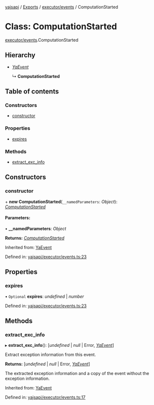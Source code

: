 [yajsapi](../README.md) / [Exports](../modules.md) / [executor/events](../modules/executor_events.md) / ComputationStarted

# Class: ComputationStarted

[executor/events](../modules/executor_events.md).ComputationStarted

## Hierarchy

* [*YaEvent*](executor_events.yaevent.md)

  ↳ **ComputationStarted**

## Table of contents

### Constructors

- [constructor](executor_events.computationstarted.md#constructor)

### Properties

- [expires](executor_events.computationstarted.md#expires)

### Methods

- [extract\_exc\_info](executor_events.computationstarted.md#extract_exc_info)

## Constructors

### constructor

\+ **new ComputationStarted**(`__namedParameters`: *Object*): [*ComputationStarted*](executor_events.computationstarted.md)

#### Parameters:

• **__namedParameters**: *Object*

**Returns:** [*ComputationStarted*](executor_events.computationstarted.md)

Inherited from: [YaEvent](executor_events.yaevent.md)

Defined in: [yajsapi/executor/events.ts:23](https://github.com/golemfactory/yajsapi/blob/289a25a/yajsapi/executor/events.ts#L23)

## Properties

### expires

• `Optional` **expires**: *undefined* \| *number*

Defined in: [yajsapi/executor/events.ts:23](https://github.com/golemfactory/yajsapi/blob/289a25a/yajsapi/executor/events.ts#L23)

## Methods

### extract\_exc\_info

▸ **extract_exc_info**(): [*undefined* \| *null* \| Error, [*YaEvent*](executor_events.yaevent.md)]

Extract exception information from this event.

**Returns:** [*undefined* \| *null* \| Error, [*YaEvent*](executor_events.yaevent.md)]

The extracted exception information and a copy of the event without the exception information.

Inherited from: [YaEvent](executor_events.yaevent.md)

Defined in: [yajsapi/executor/events.ts:17](https://github.com/golemfactory/yajsapi/blob/289a25a/yajsapi/executor/events.ts#L17)
